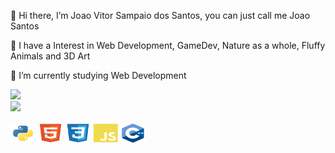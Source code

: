 <p>
👋 Hi there, I’m Joao Vitor Sampaio dos Santos, you can just call me Joao Santos 
</p>
<p>
👀 I have a Interest in Web Development, GameDev, Nature as a whole, Fluffy Animals and 3D Art
</p>
<p>
📖 I’m currently studying Web Development
</p>
 
 <div id="canvas" style="display:flex;align-content:left;flex-direction:column;">
  <div>
   <img height="auto" width="400px" src="https://github-readme-stats.vercel.app/api?username=JustAnotherWhiteFox&show_icons=true&theme=transparent"/>
  </div>

  <div>
   <img height="auto" width="200px" src="https://github-readme-stats.vercel.app/api/top-langs/?username=JustAnotherWhiteFox&theme=transparent&size_weight=0.5&count_weight=0.5&langs_count=10&exclude_repo=.config"/>
  </div>
</div>

<div style="display: inline_block"><br>
  <img align="center" alt="Python" height="30" width="40" src="https://raw.githubusercontent.com/devicons/devicon/master/icons/python/python-original.svg">
  <img align="center" alt="HTML" height="30" width="40" src="https://raw.githubusercontent.com/devicons/devicon/master/icons/html5/html5-original.svg">
  <img align="center" alt="CSS" height="30" width="40" src="https://raw.githubusercontent.com/devicons/devicon/master/icons/css3/css3-original.svg">
  <img align="center" alt="Js" height="30" width="40" src="https://raw.githubusercontent.com/devicons/devicon/master/icons/javascript/javascript-plain.svg">
  <img align="center" alt="Bash" height="30" width="40" src="https://github.com/devicons/devicon/blob/master/icons/cplusplus/cplusplus-original.svg">
</div>

<!---
justa-whitefox/justa-whitefox is a ✨ special ✨ repository because its `README.md` (this file) appears on your GitHub profile.
You can click the Preview link to take a look at your changes.
--->
